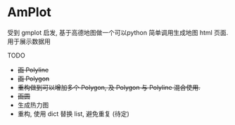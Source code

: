 # AmPlot

   受到 gmplot 启发, 基于高德地图做一个可以python 简单调用生成地图 html 页面. 用于展示数据用
   
TODO

* ~~画 Polyline~~
* ~~画 Polygon~~
* ~~重构做到可以增加多个 Polygon, 及 Polygon 与 Polyline 混合使用.~~
* ~~画圆~~
* 生成热力图
* 重构, 使用 dict 替换 list, 避免重复 (待定)

